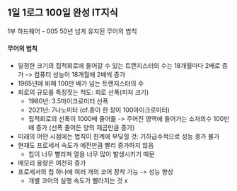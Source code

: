 ## 1일 1로그 100일 완성 IT지식

1부 하드웨어 - 005 50년 넘게 유지된 무어의 법칙

#### 무어의 법칙

- 일정한 크기의 집적회로에 들어갈 수 있는 트랜지스터의 수는 18개월마다 2배로 증가 -> 컴퓨터 성능이 18개월에 2배씩 증가
- 1965년에 비해 100만 배가 넘는 트랜지스터의 수
- 회로의 규모를 특징짓는 척도: 회로 선폭(피처 크기)
  - 1980년: 3.5마이크로미터 선폭
  - 2021년: 7나노미터 (cf.종이 한 장이 100마이크로미터)
  - 집적회로의 선폭이 1000배 줄어듦 -> 주어진 영역에 들어가는 소자의수 100만 배 증가 (선폭 줄어든 양의 제곱만큼 증가)
- 미래의 어떤 시점에는 법칙이 한계에 부딪힐 것: 기하급수적으로 성능 증가 불가
- 현재도 프로세서 속도가 예전만큼 빨리 증가하지 않음
  - 칩이 너무 빨라져 열을 너무 많이 발생시키기 때문
- 메모리 용량은 여전히 증가
- 프로세서의 칩 하나에 여러 개의 코어 장착 가능 -> 성능 향상
  - 개별 코어의 실행 속도가 빨라지는 것 x
